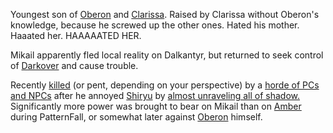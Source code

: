 Youngest son of [Oberon](OberonOfDworkin) and [Clarissa](ClarissaOfDarkover). Raised by Clarissa without Oberon's knowledge, because he screwed up the other ones.  Hated his mother.  Haaated her.  HAAAAATED HER.

Mikail apparently fled local reality on Dalkantyr, but returned to seek control of [Darkover](DarkoverPromontory) and cause trouble. 

Recently <a href="http://web.mit.edu/~dskern/www/amber/log021001.html">killed</a> (or pent, depending on your perspective) by a <a href="http://web.mit.edu/~dskern/www/amber/log020924.html">horde of PCs and NPCs</a> after he annoyed [Shiryu](RealmsMasterShiryu) by <a href="http://web.mit.edu/~dskern/www/amber/log020625.html#sect5">almost unraveling all of shadow.</a>  Significantly more power was brought to bear on Mikail than on [Amber](ShadowKolvir) during PatternFall, or somewhat later against [Oberon](OberonOfDworkin) himself.

